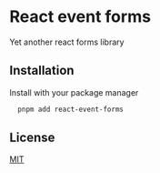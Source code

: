 # React event forms

Yet another react forms library

## Installation

Install with your package manager

```bash
  pnpm add react-event-forms
```

## License

[MIT](https://choosealicense.com/licenses/mit/)
